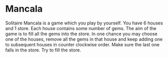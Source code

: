 # Mancala
Solitaire Mancala is a game which you play by yourself. You have 6 houses and 1 store. Each house contains some number of gems. The aim of the game is to fill all the gems into the store. In one chance you may choose one of the houses, remove all the gems in that house and keep adding one to subsequent houses in counter clockwise order. Make sure the last one falls in the store. Try to fill the store.
